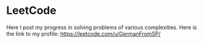 # LeetCode
Here I post my progress in solving problems of various complexities.
Here is the link to my profile: https://leetcode.com/u/GermanFromSP/

